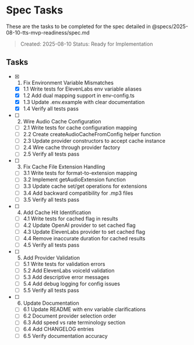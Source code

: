 # Spec Tasks

These are the tasks to be completed for the spec detailed in @specs/2025-08-10-tts-mvp-readiness/spec.md

> Created: 2025-08-10
> Status: Ready for Implementation

## Tasks

- [x] 1. Fix Environment Variable Mismatches
  - [x] 1.1 Write tests for ElevenLabs env variable aliases
  - [x] 1.2 Add dual mapping support in env-config.ts
  - [x] 1.3 Update .env.example with clear documentation
  - [x] 1.4 Verify all tests pass

- [ ] 2. Wire Audio Cache Configuration
  - [ ] 2.1 Write tests for cache configuration mapping
  - [ ] 2.2 Create createAudioCacheFromConfig helper function
  - [ ] 2.3 Update provider constructors to accept cache instance
  - [ ] 2.4 Wire cache through provider factory
  - [ ] 2.5 Verify all tests pass

- [ ] 3. Fix Cache File Extension Handling
  - [ ] 3.1 Write tests for format-to-extension mapping
  - [ ] 3.2 Implement getAudioExtension function
  - [ ] 3.3 Update cache set/get operations for extensions
  - [ ] 3.4 Add backward compatibility for .mp3 files
  - [ ] 3.5 Verify all tests pass

- [ ] 4. Add Cache Hit Identification
  - [ ] 4.1 Write tests for cached flag in results
  - [ ] 4.2 Update OpenAI provider to set cached flag
  - [ ] 4.3 Update ElevenLabs provider to set cached flag
  - [ ] 4.4 Remove inaccurate duration for cached results
  - [ ] 4.5 Verify all tests pass

- [ ] 5. Add Provider Validation
  - [ ] 5.1 Write tests for validation errors
  - [ ] 5.2 Add ElevenLabs voiceId validation
  - [ ] 5.3 Add descriptive error messages
  - [ ] 5.4 Add debug logging for config issues
  - [ ] 5.5 Verify all tests pass

- [ ] 6. Update Documentation
  - [ ] 6.1 Update README with env variable clarifications
  - [ ] 6.2 Document provider selection order
  - [ ] 6.3 Add speed vs rate terminology section
  - [ ] 6.4 Add CHANGELOG entries
  - [ ] 6.5 Verify documentation accuracy
